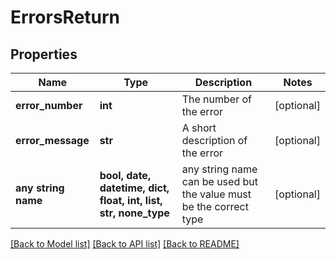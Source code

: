 # ErrorsReturn


## Properties
Name | Type | Description | Notes
------------ | ------------- | ------------- | -------------
**error_number** | **int** | The number of the error | [optional] 
**error_message** | **str** | A short description of the error | [optional] 
**any string name** | **bool, date, datetime, dict, float, int, list, str, none_type** | any string name can be used but the value must be the correct type | [optional]

[[Back to Model list]](../README.md#documentation-for-models) [[Back to API list]](../README.md#documentation-for-api-endpoints) [[Back to README]](../README.md)


